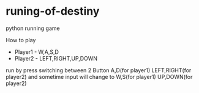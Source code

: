 # runing-of-destiny
python running game

How to play

- Player1 - W,A,S,D
- Player2 - LEFT,RIGHT,UP,DOWN

run by press switching between 2 Button A,D(for player1) LEFT,RIGHT(for player2) 
and sometime input will change to W,S(for player1) UP,DOWN(for player2) 
